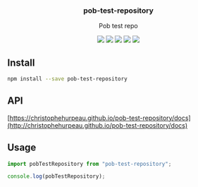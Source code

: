<h3 align="center">
  pob-test-repository
</h3>

<p align="center">
  Pob test repo
</p>

<p align="center">
  <a href="https://npmjs.org/package/pob-test-repository"><img src="https://img.shields.io/npm/v/pob-test-repository.svg?style=flat-square"></a>
  <a href="https://npmjs.org/package/pob-test-repository"><img src="https://img.shields.io/npm/dw/pob-test-repository.svg?style=flat-square"></a>
  <a href="https://npmjs.org/package/pob-test-repository"><img src="https://img.shields.io/node/v/pob-test-repository.svg?style=flat-square"></a>
  <a href="https://npmjs.org/package/pob-test-repository"><img src="https://img.shields.io/npm/types/pob-test-repository.svg?style=flat-square"></a>
  <a href="https://christophehurpeau.github.io/pob-test-repository/"><img src="https://img.shields.io/website.svg?down_color=lightgrey&down_message=offline&up_color=blue&up_message=online&url=https%3A%2F%2Fchristophehurpeau.github.io%2Fpob-test-repository%2F?style=flat-square"></a>
</p>

## Install

```bash
npm install --save pob-test-repository
```

## API

[https://christophehurpeau.github.io/pob-test-repository/docs](http://christophehurpeau.github.io/pob-test-repository/docs)

## Usage

```js
import pobTestRepository from "pob-test-repository";

console.log(pobTestRepository);
```

